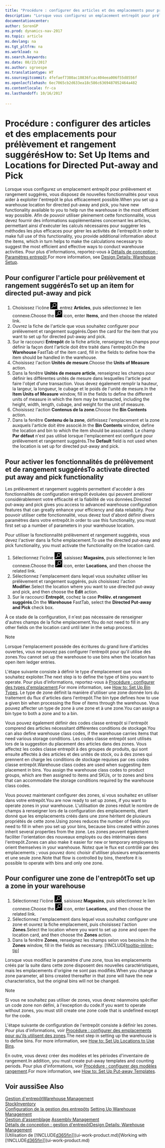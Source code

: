 ```yaml
---
title: "Procédure : configurer des articles et des emplacements pour prélèvement et rangement suggérés"
description: "Lorsque vous configurez un emplacement entrepôt pour prélèvement et rangement suggérés, vous disposez de nouvelles fonctionnalités pour vous aider à exploiter l'entrepôt le plus efficacement possible."
documentationcenter: 
author: SorenGP
ms.prod: dynamics-nav-2017
ms.topic: article
ms.devlang: na
ms.tgt_pltfrm: na
ms.workload: na
ms.search.keywords: 
ms.date: 08/23/2017
ms.author: sgroespe
ms.translationtype: HT
ms.sourcegitcommit: 4fefaef7380ac10836fcac404eea006f55d8556f
ms.openlocfilehash: 6ec7065cb2d633ea18c586c6369487052464a482
ms.contentlocale: fr-ca
ms.lasthandoff: 10/16/2017

---
```

# <a name="how-to-set-up-items-and-locations-for-directed-put-away-and-pick"></a><span data-ttu-id="8846d-103">Procédure : configurer des articles et des emplacements pour prélèvement et rangement suggérés</span><span class="sxs-lookup"><span data-stu-id="8846d-103">How to: Set Up Items and Locations for Directed Put-away and Pick</span></span>
<span data-ttu-id="8846d-104">Lorsque vous configurez un emplacement entrepôt pour prélèvement et rangement suggérés, vous disposez de nouvelles fonctionnalités pour vous aider à exploiter l'entrepôt le plus efficacement possible.</span><span class="sxs-lookup"><span data-stu-id="8846d-104">When you set up a warehouse location for directed put-away and pick, you have new functionality available to you to help run the warehouse in the most efficient way possible.</span></span> <span data-ttu-id="8846d-105">Afin de pouvoir utiliser pleinement cette fonctionnalité, vous devez fournir des informations supplémentaires concernant les articles, permettant ainsi d'exécuter les calculs nécessaires pour suggérer les méthodes les plus efficaces pour gérer les activités de l'entrepôt.</span><span class="sxs-lookup"><span data-stu-id="8846d-105">In order to make full use of this functionality, you provide additional information about the items, which in turn helps to make the calculations necessary to suggest the most efficient and effective ways to conduct warehouse activities.</span></span> <span data-ttu-id="8846d-106">Pour plus d'informations, reportez\-vous à [Détails de conception : Paramètres entrepôt](design-details-warehouse-setup.md).</span><span class="sxs-lookup"><span data-stu-id="8846d-106">For more information, see [Design Details: Warehouse Setup](design-details-warehouse-setup.md).</span></span>

## <a name="to-set-up-an-item-for-directed-put-away-and-pick"></a><span data-ttu-id="8846d-107">Pour configurer l'article pour prélèvement et rangement suggérés</span><span class="sxs-lookup"><span data-stu-id="8846d-107">To set up an item for directed put-away and pick</span></span>  
1.  <span data-ttu-id="8846d-108">Choisissez l'icône ![Page ou état pour la recherche](media/ui-search/search_small.png "icône Page ou état pour la recherche"), entrez **Articles**, puis sélectionnez le lien connexe.</span><span class="sxs-lookup"><span data-stu-id="8846d-108">Choose the ![Search for Page or Report](media/ui-search/search_small.png "Search for Page or Report icon") icon, enter **Items**, and then choose the related link.</span></span>  
2.  <span data-ttu-id="8846d-109">Ouvrez la fiche de l'article que vous souhaitez configurer pour prélèvement et rangement suggérés.</span><span class="sxs-lookup"><span data-stu-id="8846d-109">Open the card for the item that you want to set up for directed put-away and pick.</span></span>
3. <span data-ttu-id="8846d-110">Sur le raccourci **Entrepôt** de la fiche article, renseignez les champs pour définir la façon dont l'article doit être traité dans l'entrepôt.</span><span class="sxs-lookup"><span data-stu-id="8846d-110">On the **Warehouse** FastTab of the item card, fill in the fields to define how the item should be handled in the warehouse.</span></span>  
4.  <span data-ttu-id="8846d-111">Choisissez l'action **Unités de mesure**.</span><span class="sxs-lookup"><span data-stu-id="8846d-111">Choose the **Units of Measure** action.</span></span>
5. <span data-ttu-id="8846d-112">Dans la fenêtre **Unités de mesure article**, renseignez les champs pour définir les différentes unités de mesure dans lesquelles l'article peut faire l'objet d'une transaction. Vous devez également remplir la hauteur, la largeur, la longueur, le cubage et le poids de l'unité de mesure.</span><span class="sxs-lookup"><span data-stu-id="8846d-112">In the **Item Units of Measure** window, fill in the fields to define the different units of measure in which the item may be transacted, including the height, width, length, cubage, and weight for the unit of measure.</span></span>
6. <span data-ttu-id="8846d-113">Choisissez l'action **Contenus de la zone**.</span><span class="sxs-lookup"><span data-stu-id="8846d-113">Choose the **Bin Contents** action.</span></span>
7. <span data-ttu-id="8846d-114">Dans la fenêtre **Contenu de la zone**, définissez l'emplacement et la zone auxquels l'article doit être associé.</span><span class="sxs-lookup"><span data-stu-id="8846d-114">In the **Bin Contents** window, define the location and bin to which the item should be associated.</span></span> <span data-ttu-id="8846d-115">Le champ **Par défaut** n'est pas utilisé lorsque l'emplacement est configuré pour prélèvement et rangement suggérés.</span><span class="sxs-lookup"><span data-stu-id="8846d-115">The **Default** field is not used when the location is set up for directed put-away and pick.</span></span>  

## <a name="to-activate-directed-put-away-and-pick-functionality"></a><span data-ttu-id="8846d-116">Pour activer les fonctionnalités de prélèvement et de rangement suggérés</span><span class="sxs-lookup"><span data-stu-id="8846d-116">To activate directed put away and pick functionality</span></span>  
<span data-ttu-id="8846d-117">Les prélèvement et rangement suggérés permettent d'accéder à des fonctionnalités de configuration entrepôt évoluées qui peuvent améliorer considérablement votre efficacité et la fiabilité de vos données.</span><span class="sxs-lookup"><span data-stu-id="8846d-117">Directed put-away and pick gives you access to advanced warehouse configuration features that can greatly enhance your efficiency and data reliability.</span></span> <span data-ttu-id="8846d-118">Pour pouvoir utiliser cette fonctionnalité, vous devez tout d'abord définir divers paramètres dans votre entrepôt.</span><span class="sxs-lookup"><span data-stu-id="8846d-118">In order to use this functionality, you must first set up a number of parameters in your warehouse location.</span></span>  

<span data-ttu-id="8846d-119">Pour utiliser la fonctionnalité prélèvement et rangement suggérés, vous devez l'activer dans la fiche emplacement.</span><span class="sxs-lookup"><span data-stu-id="8846d-119">To use the directed put-away and pick functionality, you must activate the functionality on the location card.</span></span>    
1.  <span data-ttu-id="8846d-120">Sélectionnez l'icône ![Page ou état pour la recherche](media/ui-search/search_small.png "icône Page ou état pour la recherche"), saisissez **Magasins**, puis sélectionnez le lien connexe.</span><span class="sxs-lookup"><span data-stu-id="8846d-120">Choose the ![Search for Page or Report](media/ui-search/search_small.png "Search for Page or Report icon") icon, enter **Locations**, and then choose the related link.</span></span>  
2.  <span data-ttu-id="8846d-121">Sélectionnez l'emplacement dans lequel vous souhaitez utiliser les prélèvement et rangement suggérés, puis choisissez l'action **Modifier**.</span><span class="sxs-lookup"><span data-stu-id="8846d-121">Select the location where you want to use directed put-away and pick, and then choose the **Edit** action.</span></span>  
3.  <span data-ttu-id="8846d-122">Sur le raccourci **Entrepôt**, cochez la case **Prélèv. et rangement suggérés**.</span><span class="sxs-lookup"><span data-stu-id="8846d-122">On the **Warehouse** FastTab, select the **Directed Put-away and Pick** check box.</span></span>  

<span data-ttu-id="8846d-123">À ce stade de la configuration, il n'est pas nécessaire de renseigner d'autres champs de la fiche emplacement.</span><span class="sxs-lookup"><span data-stu-id="8846d-123">You do not need to fill in any other fields on the location card until later in the setup process.</span></span>  

> [!NOTE]  
>  <span data-ttu-id="8846d-124">Lorsque l'emplacement possède des écritures du grand livre d'articles ouvertes, vous ne pouvez pas configurer l'entrepôt pour qu'il utilise des zones.</span><span class="sxs-lookup"><span data-stu-id="8846d-124">You cannot set up the warehouse to use bins when the location has open item ledger entries.</span></span>  

<span data-ttu-id="8846d-125">L'étape suivante consiste à définir le type d'emplacement que vous souhaitez exploiter.</span><span class="sxs-lookup"><span data-stu-id="8846d-125">The next step is to define the type of bins you want to operate.</span></span> <span data-ttu-id="8846d-126">Pour plus d'informations, reportez-vous à [Procédure : configurer des types d'emplacement](warehouse-how-to-set-up-bin-types.md).</span><span class="sxs-lookup"><span data-stu-id="8846d-126">For more information, see [How to: Set Up Bin Types](warehouse-how-to-set-up-bin-types.md).</span></span> <span data-ttu-id="8846d-127">Le type de zone définit la manière d'utiliser une zone donnée lors du traitement du flux d'articles dans l'entrepôt.</span><span class="sxs-lookup"><span data-stu-id="8846d-127">The bin type defines how to use a given bin when processing the flow of items through the warehouse.</span></span> <span data-ttu-id="8846d-128">Vous pouvez affecter un type de zone à une zone et à une zone.</span><span class="sxs-lookup"><span data-stu-id="8846d-128">You can assign a bin type to both a zone and to a bin.</span></span>  

<span data-ttu-id="8846d-129">Vous pouvez également définir des codes classe entrepôt si l'entrepôt comprend des articles nécessitant différentes conditions de stockage.</span><span class="sxs-lookup"><span data-stu-id="8846d-129">You can also define warehouse class codes, if the warehouse carries items that need various storage conditions.</span></span> <span data-ttu-id="8846d-130">Les codes classe entrepôt sont utilisés lors de la suggestion du placement des articles dans des zones. Vous affectez les codes classe entrepôt à des groupes de produits, qui sont ensuite affectés à des articles et des unités de stock, ou à des zones qui prennent en charge les conditions de stockage requises par ces codes classe entrepôt.</span><span class="sxs-lookup"><span data-stu-id="8846d-130">Warehouse class codes are used when suggesting item placement in bins. You assign the warehouse class codes to product groups, which are then assigned to items and SKUs, or to zones and bins that can accommodate the storage conditions required by the warehouse class codes.</span></span>  

<span data-ttu-id="8846d-131">Vous pouvez maintenant configurer des zones, si vous souhaitez en utiliser dans votre entrepôt.</span><span class="sxs-lookup"><span data-stu-id="8846d-131">You are now ready to set up zones, if you want to operate zones in your warehouse.</span></span> <span data-ttu-id="8846d-132">L'utilisation de zones réduit le nombre de champs à renseigner lors de la configuration des emplacements, étant donné que les emplacements créés dans une zone héritent de plusieurs propriétés de cette zone.</span><span class="sxs-lookup"><span data-stu-id="8846d-132">Using zones reduces the number of fields you need to fill in when you set up your bins, because bins created within zones inherit several properties from the zone.</span></span> <span data-ttu-id="8846d-133">Les zones peuvent également faciliter l'orientation des nouveaux employés ou des intérimaires dans l'entrepôt.</span><span class="sxs-lookup"><span data-stu-id="8846d-133">Zones can also make it easier for new or temporary employees to orient themselves in your warehouse.</span></span> <span data-ttu-id="8846d-134">Notez que le flux est contrôlé par des emplacements ; vous pouvez donc choisir d'utiliser plusieurs emplacements et une seule zone.</span><span class="sxs-lookup"><span data-stu-id="8846d-134">Note that flow is controlled by bins, therefore it is possible to operate with bins and only one zone.</span></span>  

## <a name="to-set-up-a-zone-in-your-warehouse"></a><span data-ttu-id="8846d-135">Pour configurer une zone de l'entrepôt</span><span class="sxs-lookup"><span data-stu-id="8846d-135">To set up a zone in your warehouse</span></span>  
1.  <span data-ttu-id="8846d-136">Sélectionnez l'icône ![Page ou état pour la recherche](media/ui-search/search_small.png "icône Page ou état pour la recherche"), saisissez **Magasins**, puis sélectionnez le lien connexe.</span><span class="sxs-lookup"><span data-stu-id="8846d-136">Choose the ![Search for Page or Report](media/ui-search/search_small.png "Search for Page or Report icon") icon, enter **Locations**, and then choose the related link.</span></span>  
2.  <span data-ttu-id="8846d-137">Sélectionnez l'emplacement dans lequel vous souhaitez configurer une zone et ouvrez la fiche emplacement, puis choisissez l'action **Zones**.</span><span class="sxs-lookup"><span data-stu-id="8846d-137">Select the location where you want to set up zone and open the location card, and then choose the **Zones** action.</span></span>  
3.  <span data-ttu-id="8846d-138">Dans la fenêtre **Zones**, renseignez les champs selon vos besoins.</span><span class="sxs-lookup"><span data-stu-id="8846d-138">In the **Zones** window, fill in the fields as necessary.</span></span> [!INCLUDE[tooltip-inline-tip](includes/tooltip-inline-tip_md.md)]  

<span data-ttu-id="8846d-139">Lorsque vous modifiez le paramètre d'une zone, tous les emplacements créés par la suite dans cette zone disposent des nouvelles caractéristiques, mais les emplacements d'origine ne sont pas modifiés.</span><span class="sxs-lookup"><span data-stu-id="8846d-139">When you change a zone parameter, all bins created thereafter in that zone will have the new characteristics, but the original bins will not be changed.</span></span>  

> [!NOTE]  
>  <span data-ttu-id="8846d-140">Si vous ne souhaitez pas utiliser de zones, vous devez néanmoins spécifier un code zone non défini, à l'exception du code.</span><span class="sxs-lookup"><span data-stu-id="8846d-140">If you want to operate without zones, you must still create one zone code that is undefined except for the code.</span></span>  

<span data-ttu-id="8846d-141">L'étape suivante de configuration de l'entrepôt consiste à définir les zones. Pour plus d'informations, voir [Procédure : configurer des emplacements pour qu'ils utilisent des zones](warehouse-how-to-set-up-locations-to-use-bins.md).</span><span class="sxs-lookup"><span data-stu-id="8846d-141">The next step in setting up the warehouse is to define bins. For more information, see [How to: Set Up Locations to Use Bins](warehouse-how-to-set-up-locations-to-use-bins.md).</span></span>  

<span data-ttu-id="8846d-142">En outre, vous devez créer des modèles et les périodes d'inventaire de rangement.</span><span class="sxs-lookup"><span data-stu-id="8846d-142">In addition, you must create put-away templates and counting periods.</span></span> <span data-ttu-id="8846d-143">Pour plus d'informations, voir [Procédure : configurer des modèles rangement](warehouse-how-to-set-up-put-away-templates.md).</span><span class="sxs-lookup"><span data-stu-id="8846d-143">For more information, see [How to: Set Up Put-away Templates](warehouse-how-to-set-up-put-away-templates.md).</span></span>  

## <a name="see-also"></a><span data-ttu-id="8846d-144">Voir aussi</span><span class="sxs-lookup"><span data-stu-id="8846d-144">See Also</span></span>  
[<span data-ttu-id="8846d-145">Gestion d'entrepôt</span><span class="sxs-lookup"><span data-stu-id="8846d-145">Warehouse Management</span></span>](warehouse-manage-warehouse.md)  
[<span data-ttu-id="8846d-146">Stock</span><span class="sxs-lookup"><span data-stu-id="8846d-146">Inventory</span></span>](inventory-manage-inventory.md)  
<span data-ttu-id="8846d-147">[Configuration de la gestion des entrepôts](warehouse-setup-warehouse.md)   </span><span class="sxs-lookup"><span data-stu-id="8846d-147">[Setting Up Warehouse Management](warehouse-setup-warehouse.md)   </span></span>  
<span data-ttu-id="8846d-148">[Gestion d'assemblage](assembly-assemble-items.md)  </span><span class="sxs-lookup"><span data-stu-id="8846d-148">[Assembly Management](assembly-assemble-items.md)  </span></span>  
[<span data-ttu-id="8846d-149">Détails de conception : gestion d'entrepôt</span><span class="sxs-lookup"><span data-stu-id="8846d-149">Design Details: Warehouse Management</span></span>](design-details-warehouse-management.md)  
<span data-ttu-id="8846d-150">[Utilisation de [!INCLUDE[d365fin](includes/d365fin_md.md)]](ui-work-product.md)</span><span class="sxs-lookup"><span data-stu-id="8846d-150">[Working with [!INCLUDE[d365fin](includes/d365fin_md.md)]](ui-work-product.md)</span></span>  

